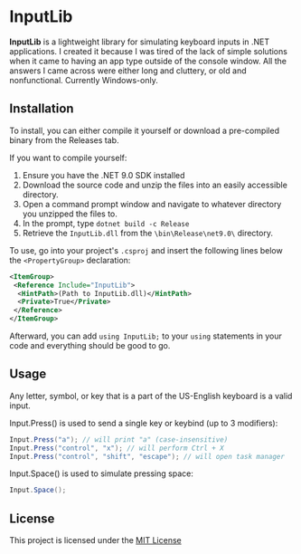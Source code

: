 # InputLib

**InputLib** is a lightweight library for simulating keyboard inputs in .NET applications. I created it because I was tired of the lack of simple solutions when it came to having an app type outside of the console window. All the answers I came across were either long and cluttery, or old and nonfunctional. Currently Windows-only.

## Installation

To install, you can either compile it yourself or download a pre-compiled binary from the Releases tab.

If you want to compile yourself:

1. Ensure you have the .NET 9.0 SDK installed
2. Download the source code and unzip the files into an easily accessible directory. 
3. Open a command prompt window and navigate to whatever directory you unzipped the files to. 
4. In the prompt, type `dotnet build -c Release`
5. Retrieve the `InputLib.dll` from the `\bin\Release\net9.0\` directory.
&nbsp;

To use, go into your project's `.csproj` and insert the following lines below the `<PropertyGroup>` declaration:

```xml
<ItemGroup>
 <Reference Include="InputLib">
  <HintPath>(Path to InputLib.dll)</HintPath>
  <Private>True</Private>
 </Reference>
</ItemGroup>
```

Afterward, you can add `using InputLib;` to your `using` statements in your code and everything should be good to go.

## Usage

Any letter, symbol, or key that is a part of the US-English keyboard is a valid input.

Input.Press() is used to send a single key or keybind (up to 3 modifiers):

```csharp
Input.Press("a"); // will print "a" (case-insensitive)
Input.Press("control", "x"); // will perform Ctrl + X
Input.Press("control", "shift", "escape"); // will open task manager
```

Input.Space() is used to simulate pressing space:

```csharp
Input.Space();
```

## License

This project is licensed under the [MIT License](LICENSE)
